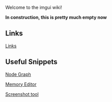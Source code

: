 Welcome to the imgui wiki!

**In construction, this is pretty much empty now**

## Links

[Links](links)

## Useful Snippets

[Node Graph](node_graph_example)

[Memory Editor](memory_editor_example)

[Screenshot tool](screenshot_tool)